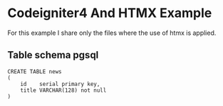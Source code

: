 # Codeigniter4 And HTMX Example

For this example I share only the files where the use of htmx is applied.

## Table schema pgsql

```postgre
CREATE TABLE news
(
    id    serial primary key,
    title VARCHAR(128) not null
)
```
